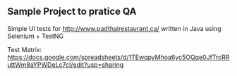## Sample Project to pratice QA

Simple UI tests for http://www.padthairestaurant.ca/ written in Java using Selenium + TestNG

Test Matrix: https://docs.google.com/spreadsheets/d/1TEwqpyMhoa6yc5OQqe0JfTrcRRuttWm8aYPWDeLc7cI/edit?usp=sharing

